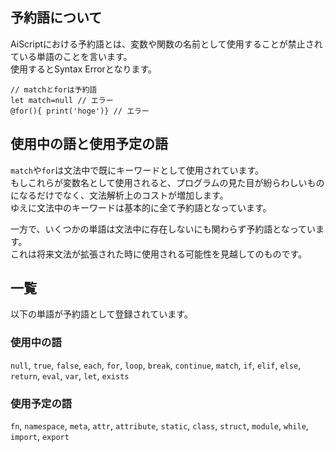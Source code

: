 ## 予約語について
AiScriptにおける予約語とは、変数や関数の名前として使用することが禁止されている単語のことを言います。  
使用するとSyntax Errorとなります。  
```
// matchとforは予約語
let match=null // エラー
@for(){ print('hoge')} // エラー
```

## 使用中の語と使用予定の語
`match`や`for`は文法中で既にキーワードとして使用されています。  
もしこれらが変数名として使用されると、プログラムの見た目が紛らわしいものになるだけでなく、文法解析上のコストが増加します。  
ゆえに文法中のキーワードは基本的に全て予約語となっています。  

一方で、いくつかの単語は文法中に存在しないにも関わらず予約語となっています。  
これは将来文法が拡張された時に使用される可能性を見越してのものです。  

## 一覧
以下の単語が予約語として登録されています。  
### 使用中の語
`null`, `true`, `false`, `each`, `for`, `loop`, `break`, `continue`, `match`, `if`, `elif`, `else`, `return`, `eval`, `var`, `let`, `exists`

### 使用予定の語
`fn`, `namespace`, `meta`, `attr`, `attribute`, `static`, `class`, `struct`, `module`, `while`, `import`, `export`
